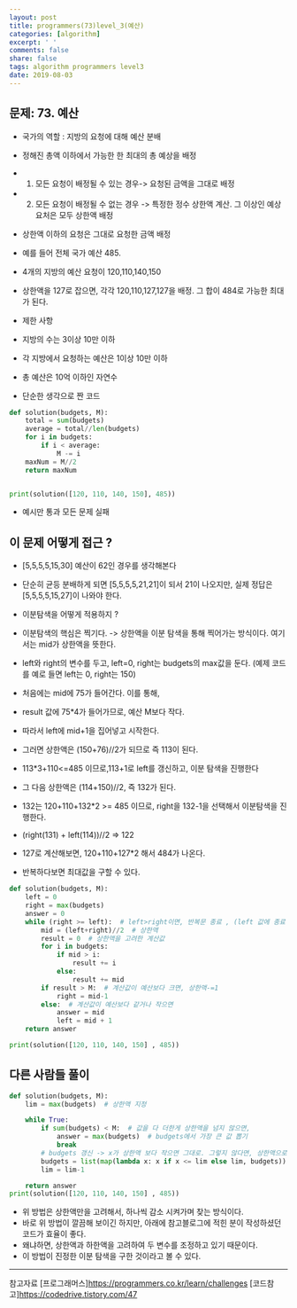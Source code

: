 ```yaml
---
layout: post
title: programmers(73)level_3(예산)
categories: [algorithm]
excerpt: ' '
comments: false
share: false
tags: algorithm programmers level3
date: 2019-08-03
---
```


## 문제: 73. 예산

- 국가의 역할 : 지방의 요청에 대해 예산 분배
- 정해진 총액 이하에서 가능한 한 최대의 총 예상을 배정
- 1. 모든 요청이 배정될 수 있는 경우-> 요청된 금액을 그대로 배정
- 2. 모든 요청이 배정될 수 없는 경우 -> 특정한 정수 상한액 계산. 그 이상인 예상 요처은 모두 상한액 배정
- 상한액 이하의 요청은 그대로 요청한 금액 배정

- 예를 들어 전체 국가 예산 485.
- 4개의 지방의 예산 요청이 120,110,140,150
- 상한액을 127로 잡으면, 각각 120,110,127,127을 배정. 그 합이 484로 가능한 최대가 된다.

- 제한 사항
- 지방의 수는 3이상 10만 이하
- 각 지방에서 요청하는 예산은 1이상 10만 이하
- 총 예산은 10억 이하인 자연수

- 단순한 생각으로 짠 코드

```python
def solution(budgets, M):
    total = sum(budgets)
    average = total//len(budgets)
    for i in budgets:
        if i < average:
            M -= i
    maxNum = M//2
    return maxNum


print(solution([120, 110, 140, 150], 485))
```

- 예시만 통과 모든 문제 실패

## 이 문제 어떻게 접근 ?

- [5,5,5,5,15,30] 예산이 62인 경우를 생각해본다
- 단순히 균등 분배하게 되면 [5,5,5,5,21,21]이 되서 21이 나오지만, 실제 정답은 [5,5,5,5,15,27]이 나와야 한다.
- 이분탐색을 어떻게 적용하지 ?

- 이분탐색의 핵심은 찍기다. -> 상한액을 이분 탐색을 통해 찍어가는 방식이다. 여기서는 mid가 상한액을 뜻한다.

- left와 right의 변수를 두고, left=0, right는 budgets의 max값을 둔다. (예제 코드를 예로 들면 left는 0, right는 150)
- 처음에는 mid에 75가 들어간다. 이를 통해,
- result 값에 75\*4가 들어가므로, 예산 M보다 작다.
- 따라서 left에 mid+1을 집어넣고 시작한다.
- 그러면 상한액은 (150+76)//2가 되므로 즉 113이 된다.
- 113\*3+110<=485 이므로,113+1로 left를 갱신하고, 이분 탐색을 진행한다
- 그 다음 상한액은 (114+150)//2, 즉 132가 된다.
- 132는 120+110+132\*2 >= 485 이므로, right을 132-1을 선택해서 이분탐색을 진행한다.
- (right(131) + left(114))//2 => 122
- 127로 계산해보면, 120+110+127\*2 해서 484가 나온다.
- 반복하다보면 최대값을 구할 수 있다.

```python
def solution(budgets, M):
    left = 0
    right = max(budgets)
    answer = 0
    while (right >= left):  # left>right이면, 반복문 종료 , (left 값에 종료 기준을 맞)
        mid = (left+right)//2  # 상한액
        result = 0  # 상한액을 고려한 계산값
        for i in budgets:
            if mid > i:
                result += i
            else:
                result += mid
        if result > M:  # 계산값이 예산보다 크면, 상한액-=1
            right = mid-1
        else:  # 계산값이 예산보다 같거나 작으면
            answer = mid
            left = mid + 1
    return answer

print(solution([120, 110, 140, 150]	, 485))

```

## 다른 사람들 풀이

```python
def solution(budgets, M):
    lim = max(budgets)  # 상한액 지정

    while True:
        if sum(budgets) < M:  # 값을 다 더한게 상한액을 넘지 않으면,
            answer = max(budgets)  # budgets에서 가장 큰 값 뽑기
            break
        # budgets 갱신 -> x가 상한액 보다 작으면 그대로. 그렇지 않다면, 상한액으로 만들기
        budgets = list(map(lambda x: x if x <= lim else lim, budgets))
        lim = lim-1

    return answer
print(solution([120, 110, 140, 150]	, 485))

```

- 위 방법은 상한액만을 고려해서, 하나씩 감소 시켜가며 찾는 방식이다.
- 바로 위 방법이 깔끔해 보이긴 하지만, 아래에 참고블로그에 적힌 분이 작성하셨던 코드가 효율이 좋다.
- 왜냐하면, 상한액과 하한액을 고려하여 두 변수를 조정하고 있기 때문이다.
- 이 방법이 진정한 이분 탐색을 구한 것이라고 볼 수 있다.

---

참고자료
[프로그래머스]<https://programmers.co.kr/learn/challenges>
[코드참고]<https://codedrive.tistory.com/47>
